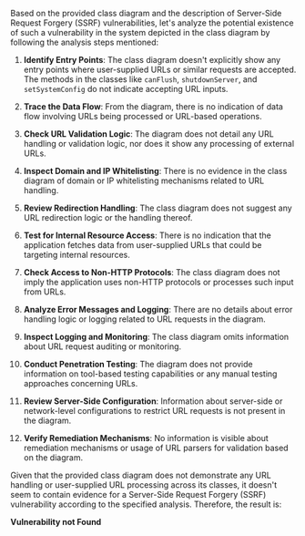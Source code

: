 Based on the provided class diagram and the description of Server-Side Request Forgery (SSRF) vulnerabilities, let's analyze the potential existence of such a vulnerability in the system depicted in the class diagram by following the analysis steps mentioned:

1. **Identify Entry Points**: The class diagram doesn't explicitly show any entry points where user-supplied URLs or similar requests are accepted. The methods in the classes like `canFlush`, `shutdownServer`, and `setSystemConfig` do not indicate accepting URL inputs.

2. **Trace the Data Flow**: From the diagram, there is no indication of data flow involving URLs being processed or URL-based operations.

3. **Check URL Validation Logic**: The diagram does not detail any URL handling or validation logic, nor does it show any processing of external URLs.

4. **Inspect Domain and IP Whitelisting**: There is no evidence in the class diagram of domain or IP whitelisting mechanisms related to URL handling.

5. **Review Redirection Handling**: The class diagram does not suggest any URL redirection logic or the handling thereof.

6. **Test for Internal Resource Access**: There is no indication that the application fetches data from user-supplied URLs that could be targeting internal resources.

7. **Check Access to Non-HTTP Protocols**: The class diagram does not imply the application uses non-HTTP protocols or processes such input from URLs.

8. **Analyze Error Messages and Logging**: There are no details about error handling logic or logging related to URL requests in the diagram.

9. **Inspect Logging and Monitoring**: The class diagram omits information about URL request auditing or monitoring.

10. **Conduct Penetration Testing**: The diagram does not provide information on tool-based testing capabilities or any manual testing approaches concerning URLs.

11. **Review Server-Side Configuration**: Information about server-side or network-level configurations to restrict URL requests is not present in the diagram.

12. **Verify Remediation Mechanisms**: No information is visible about remediation mechanisms or usage of URL parsers for validation based on the diagram.

Given that the provided class diagram does not demonstrate any URL handling or user-supplied URL processing across its classes, it doesn't seem to contain evidence for a Server-Side Request Forgery (SSRF) vulnerability according to the specified analysis. Therefore, the result is:

**Vulnerability not Found**